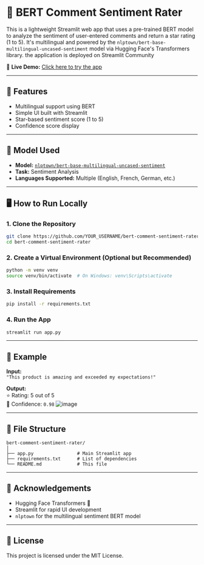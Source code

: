 # 💬 BERT Comment Sentiment Rater

This is a lightweight Streamlit web app that uses a pre-trained BERT model to analyze the sentiment of user-entered comments and return a star rating (1 to 5). It's multilingual and powered by the `nlptown/bert-base-multilingual-uncased-sentiment` model via Hugging Face's Transformers library. the application is deployed on Streamlit Community 

🔗 **Live Demo:** [Click here to try the app](https://bert-comment-rater-dgijhprgp75rvoqutpsxsw.streamlit.app/)

---

## 🚀 Features

- Multilingual support using BERT
- Simple UI built with Streamlit
- Star-based sentiment score (1 to 5)
- Confidence score display

---

## 🧠 Model Used

- **Model:** [`nlptown/bert-base-multilingual-uncased-sentiment`](https://huggingface.co/nlptown/bert-base-multilingual-uncased-sentiment)
- **Task:** Sentiment Analysis
- **Languages Supported:** Multiple (English, French, German, etc.)

---

## 🖥️ How to Run Locally

### 1. Clone the Repository

```bash
git clone https://github.com/YOUR_USERNAME/bert-comment-sentiment-rater.git
cd bert-comment-sentiment-rater
```

### 2. Create a Virtual Environment (Optional but Recommended)

```bash
python -m venv venv
source venv/bin/activate  # On Windows: venv\Scripts\activate
```

### 3. Install Requirements

```bash
pip install -r requirements.txt
```

### 4. Run the App

```bash
streamlit run app.py
```

---

## 📝 Example

**Input:**  
`"This product is amazing and exceeded my expectations!"`

**Output:**  
⭐ Rating: 5 out of 5  
🧠 Confidence: `0.98`
![image](https://github.com/user-attachments/assets/b6bb8285-f5ee-4de8-a969-64b7a180f456)


---

## 📂 File Structure

```
bert-comment-sentiment-rater/
│
├── app.py                # Main Streamlit app
├── requirements.txt      # List of dependencies
└── README.md             # This file
```

---

## 🤝 Acknowledgements

- Hugging Face Transformers 🤗
- Streamlit for rapid UI development
- `nlptown` for the multilingual sentiment BERT model

---

## 📃 License

This project is licensed under the MIT License.
